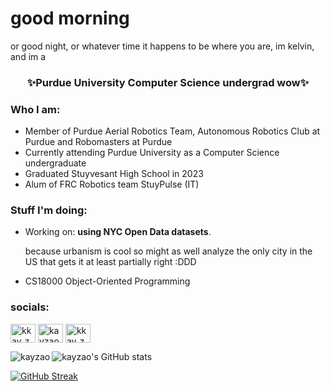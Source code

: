 
# good morning

or good night, or whatever time it happens to be where you are, im kelvin, and im a  

<h3 align="center">✨Purdue University Computer Science undergrad wow✨</h3>

### Who I am:

- Member of Purdue Aerial Robotics Team, Autonomous Robotics Club at Purdue and Robomasters at Purdue
- Currently attending Purdue University as a Computer Science undergraduate
- Graduated Stuyvesant High School in 2023
- Alum of FRC Robotics team StuyPulse (IT)

### Stuff I'm doing:
- Working on: **using NYC Open Data datasets**. <p>because urbanism is cool so might as well analyze the only city in the US that gets it at least partially right :DDD
- CS18000 Object-Oriented Programming

<h3 align="left">socials:</h3>
<p align="left">
<a href="https://twitter.com/kkay_zedd" target="blank"><img align="center" src="https://raw.githubusercontent.com/rahuldkjain/github-profile-readme-generator/master/src/images/icons/Social/twitter.svg" alt="kkay_zedd" height="30" width="40" /></a>
<a href="https://linkedin.com/in/kayzao" target="blank"><img align="center" src="https://raw.githubusercontent.com/rahuldkjain/github-profile-readme-generator/master/src/images/icons/Social/linked-in-alt.svg" alt="kayzao" height="30" width="40" /></a>
<a href="https://instagram.com/kkay_zedd" target="blank"><img align="center" src="https://raw.githubusercontent.com/rahuldkjain/github-profile-readme-generator/master/src/images/icons/Social/instagram.svg" alt="kkay_zedd" height="30" width="40" /></a>
</p>

<p><img align="left" src="https://github-readme-stats.vercel.app/api/top-langs?username=kayzao&show_icons=true&locale=en&theme=tokyonight" alt="kayzao" /></p>

![kayzao's GitHub stats](https://github-readme-stats.vercel.app/api?username=kayzao&show_icons=true&theme=tokyonight)

[![GitHub Streak](https://streak-stats.demolab.com?user=kayzao&theme=material-palenight)](https://git.io/streak-stats)
